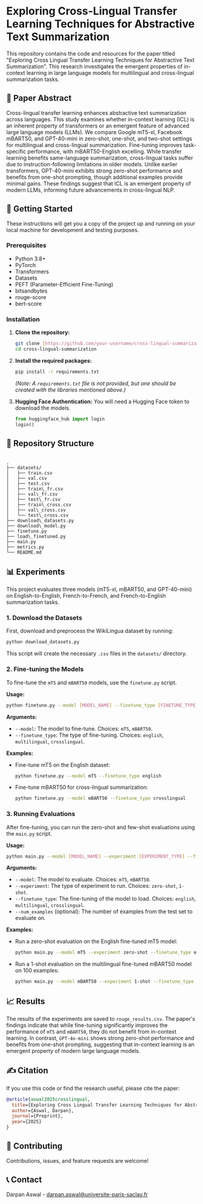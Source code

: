 # Exploring Cross-Lingual Transfer Learning Techniques for Abstractive Text Summarization

This repository contains the code and resources for the paper titled "Exploring Cross Lingual Transfer Learning Techniques for Abstractive Text Summarization". This research investigates the emergent properties of in-context learning in large language models for multilingual and cross-lingual summarization tasks.

## 📝 Paper Abstract

Cross-lingual transfer learning enhances abstractive text summarization across languages. This study examines whether in-context learning (ICL) is an inherent property of transformers or an emergent feature of advanced large language models (LLMs). We compare Google mT5-xl, Facebook mBART50, and GPT-40-mini in zero-shot, one-shot, and two-shot settings for multilingual and cross-lingual summarization. Fine-tuning improves task-specific performance, with mBART50-English excelling. While transfer learning benefits same-language summarization, cross-lingual tasks suffer due to instruction-following limitations in older models. Unlike earlier transformers, GPT-40-mini exhibits strong zero-shot performance and benefits from one-shot prompting, though additional examples provide minimal gains. These findings suggest that ICL is an emergent property of modern LLMs, informing future advancements in cross-lingual NLP.

## 🚀 Getting Started

These instructions will get you a copy of the project up and running on your local machine for development and testing purposes.

### Prerequisites

* Python 3.8+
* PyTorch
* Transformers
* Datasets
* PEFT (Parameter-Efficient Fine-Tuning)
* bitsandbytes
* rouge-score
* bert-score

### Installation

1.  **Clone the repository:**
    ```bash
    git clone [https://github.com/your-username/cross-lingual-summarization.git](https://github.com/your-username/cross-lingual-summarization.git)
    cd cross-lingual-summarization
    ```

2.  **Install the required packages:**
    ```bash
    pip install -r requirements.txt
    ```
    *(Note: A `requirements.txt` file is not provided, but one should be created with the libraries mentioned above.)*

3.  **Hugging Face Authentication:**
    You will need a Hugging Face token to download the models.
    ```python
    from huggingface_hub import login
    login()
    ```

## 📂 Repository Structure

````

.
├── datasets/
│   ├── train.csv
│   ├── val.csv
│   ├── test.csv
│   ├── train\_fr.csv
│   ├── val\_fr.csv
│   ├── test\_fr.csv
│   ├── train\_cross.csv
│   ├── val\_cross.csv
│   └── test\_cross.csv
├── download\_datasets.py
├── download\_model.py
├── finetune.py
├── load\_finetuned.py
├── main.py
├── metrics.py
└── README.md

````

## 📊 Experiments

This project evaluates three models (mT5-xl, mBART50, and GPT-40-mini) on English-to-English, French-to-French, and French-to-English summarization tasks.

### 1. Download the Datasets

First, download and preprocess the WikiLingua dataset by running:

```bash
python download_datasets.py
````

This script will create the necessary `.csv` files in the `datasets/` directory.

### 2\. Fine-tuning the Models

To fine-tune the `mT5` and `mBART50` models, use the `finetune.py` script.

**Usage:**

```bash
python finetune.py --model [MODEL_NAME] --finetune_type [FINETUNE_TYPE]
```

**Arguments:**

  * `--model`: The model to fine-tune. Choices: `mT5`, `mBART50`.
  * `--finetune_type`: The type of fine-tuning. Choices: `english`, `multilingual`, `crosslingual`.

**Examples:**

  * Fine-tune mT5 on the English dataset:
    ```bash
    python finetune.py --model mT5 --finetune_type english
    ```
  * Fine-tune mBART50 for cross-lingual summarization:
    ```bash
    python finetune.py --model mBART50 --finetune_type crosslingual
    ```

### 3\. Running Evaluations

After fine-tuning, you can run the zero-shot and few-shot evaluations using the `main.py` script.

**Usage:**

```bash
python main.py --model [MODEL_NAME] --experiment [EXPERIMENT_TYPE] --finetune_type [FINETUNE_TYPE] [--num_examples NUM_EXAMPLES]
```

**Arguments:**

  * `--model`: The model to evaluate. Choices: `mT5`, `mBART50`.
  * `--experiment`: The type of experiment to run. Choices: `zero-shot`, `1-shot`.
  * `--finetune_type`: The fine-tuning of the model to load. Choices: `english`, `multilingual`, `crosslingual`.
  * `--num_examples` (optional): The number of examples from the test set to evaluate on.

**Examples:**

  * Run a zero-shot evaluation on the English fine-tuned mT5 model:
    ```bash
    python main.py --model mT5 --experiment zero-shot --finetune_type english
    ```
  * Run a 1-shot evaluation on the multilingual fine-tuned mBART50 model on 100 examples:
    ```bash
    python main.py --model mBART50 --experiment 1-shot --finetune_type multilingual --num_examples 100
    ```

## 📈 Results

The results of the experiments are saved to `rouge_results.csv`. The paper's findings indicate that while fine-tuning significantly improves the performance of `mT5` and `mBART50`, they do not benefit from in-context learning. In contrast, `GPT-4o-mini` shows strong zero-shot performance and benefits from one-shot prompting, suggesting that in-context learning is an emergent property of modern large language models.

## ✍️ Citation

If you use this code or find the research useful, please cite the paper:

```bibtex
@article{aswal2025crosslingual,
  title={Exploring Cross Lingual Transfer Learning Techniques for Abstractive Text Summarization},
  author={Aswal, Darpan},
  journal={Preprint},
  year={2025}
}
```

## 🤝 Contributing

Contributions, issues, and feature requests are welcome\!

## 📞 Contact

Darpan Aswal - darpan.aswal@universite-paris-saclay.fr
```
```
